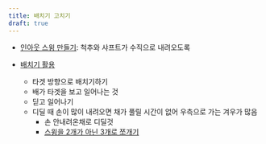```yaml
---
title: 배치기 고치기
draft: true
---
```


- [인아웃 스윙 만들기](https://www.youtube.com/watch?v=6_FwYio7QsI): 척추와 샤프트가 수직으로 내려오도록

- [배치기 활용](https://www.youtube.com/watch?v=7VKM0liQiMU)
  - 타겟 방향으로 배치기하기
  - 배가 타겟을 보고 일어나는 것
  - 딛고 일어나기
  - 디딜 때 손이 많이 내려오면 채가 풀릴 시간이 없어 우측으로 가는 겨우가 많음
    - 손 안내려온채로 디딜것
    - [스윙을 2개가 아닌 3개로 쪼개기](https://www.youtube.com/watch?v=dTCOpSIT3SY)
